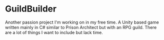 # GuildBuilder
Another passion project I'm working on in my free time. A Unity based game written mainly in C# similar to Prison Architect but with an RPG guild. There are a lot of things I want to include but lack time.
